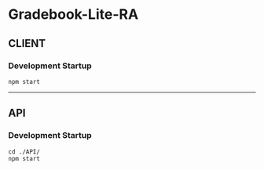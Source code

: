 # Gradebook-Lite-RA

## CLIENT

### Development Startup

```shell
npm start
```

---

## API

### Development Startup

```shell
cd ./API/
npm start
```

